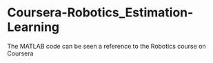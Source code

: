 # Coursera-Robotics_Estimation-Learning
The MATLAB code can be seen a reference to the Robotics course on Coursera
